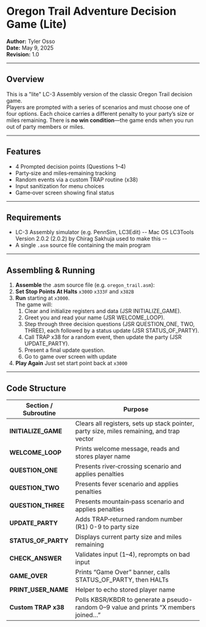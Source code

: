# Oregon Trail Adventure Decision Game (Lite)

**Author:** Tyler Osso  
**Date:** May 9, 2025  
**Revision:** 1.0

---

## Overview

This is a "lite" LC-3 Assembly version of the classic Oregon Trail decision game.  
Players are prompted with a series of scenarios and must choose one of four options. Each choice carries a different penalty to your party’s size or miles remaining. There is **no win condition**—the game ends when you run out of party members or miles.

---

## Features

- 4 Prompted decision points (Questions 1–4)  
- Party‐size and miles‐remaining tracking  
- Random events via a custom TRAP routine (x38)  
- Input sanitization for menu choices  
- Game‐over screen showing final status  

---

## Requirements

- LC-3 Assembly simulator (e.g. PennSim, LC3Edit) -- Mac OS LC3Tools Version 2.0.2 (2.0.2) by Chirag Sakhuja used to make this --
- A single `.asm` source file containing the main program

---

## Assembling & Running

1. **Assemble** the .asm source file (e.g. `oregon_trail.asm`):
2. **Set Stop Points At Halts**  `x300D`  `x333F` and  `x382B`
3. **Run** starting at `x3000`.  
   The game will:
   1. Clear and initialize registers and data (JSR INITIALIZE_GAME).  
   2. Greet you and read your name (JSR WELCOME_LOOP).  
   3. Step through three decision questions (JSR QUESTION_ONE, TWO, THREE), each followed by a status update (JSR STATUS_OF_PARTY).  
   4. Call TRAP x38 for a random event, then update the party (JSR UPDATE_PARTY).  
   5. Present a final update question.
   6. Go to game over screen with update
4. **Play Again** Just set start point back at `x3000`
---

## Code Structure

| Section / Subroutine    | Purpose                                                                                  |
|-------------------------|------------------------------------------------------------------------------------------|
| **INITIALIZE_GAME**     | Clears all registers, sets up stack pointer, party size, miles remaining, and trap vector |
| **WELCOME_LOOP**        | Prints welcome message, reads and stores player name                                     |
| **QUESTION_ONE**        | Presents river‐crossing scenario and applies penalties                                   |
| **QUESTION_TWO**        | Presents fever scenario and applies penalties                                            |
| **QUESTION_THREE**      | Presents mountain‐pass scenario and applies penalties                                    |
| **UPDATE_PARTY**        | Adds TRAP‐returned random number (R1) 0-9 to party size                                      |
| **STATUS_OF_PARTY**     | Displays current party size and miles remaining                                          |
| **CHECK_ANSWER**        | Validates input (1–4), reprompts on bad input                                            |
| **GAME_OVER**           | Prints “Game Over” banner, calls STATUS_OF_PARTY, then HALTs                              |
| **PRINT_USER_NAME**     | Helper to echo stored player name                                                        |
| **Custom TRAP x38**     | Polls KBSR/KBDR to generate a pseudo-random 0–9 value and prints “X members joined…”      |
